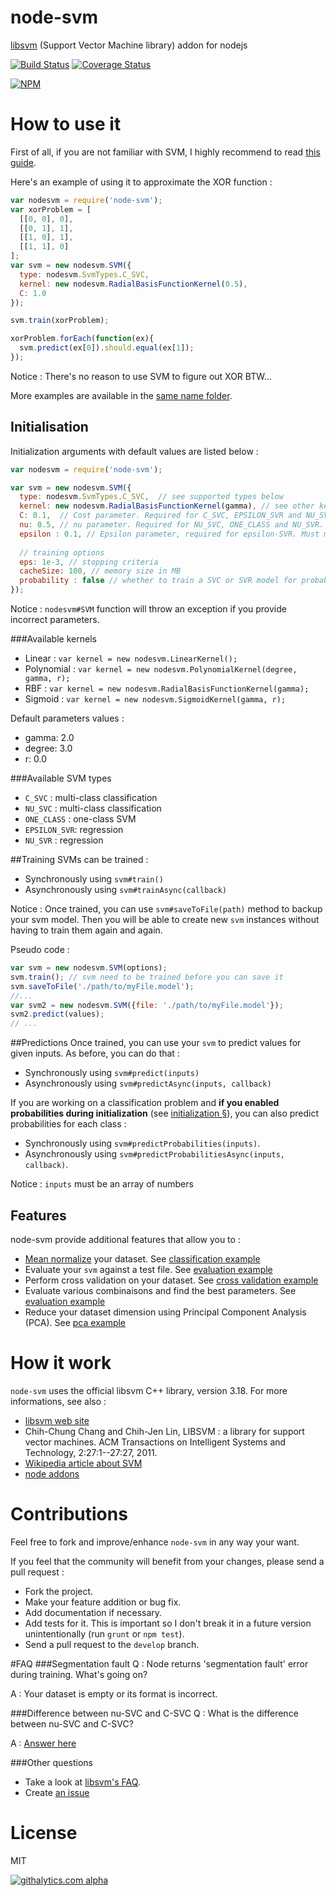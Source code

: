 node-svm
========

[libsvm](http://www.csie.ntu.edu.tw/~cjlin/libsvm/) (Support Vector Machine library) addon for nodejs

[![Build Status](https://travis-ci.org/nicolaspanel/node-svm.png)](https://travis-ci.org/nicolaspanel/node-svm)
[![Coverage Status](https://coveralls.io/repos/nicolaspanel/node-svm/badge.png?branch=master)](https://coveralls.io/r/nicolaspanel/node-svm?branch=master)

[![NPM](https://nodei.co/npm/node-svm.png?downloads=true)](https://nodei.co/npm/node-svm/)

# How to use it
First of all, if you are not familiar with SVM, I highly recommend to read [this guide](http://www.csie.ntu.edu.tw/~cjlin/papers/guide/guide.pdf).

Here's an example of using it to approximate the XOR function :
```javascript
var nodesvm = require('node-svm');
var xorProblem = [
  [[0, 0], 0],
  [[0, 1], 1],
  [[1, 0], 1],
  [[1, 1], 0]
];
var svm = new nodesvm.SVM({
  type: nodesvm.SvmTypes.C_SVC,
  kernel: new nodesvm.RadialBasisFunctionKernel(0.5),
  C: 1.0
});

svm.train(xorProblem);

xorProblem.forEach(function(ex){
  svm.predict(ex[0]).should.equal(ex[1]);
});

```
Notice : There's no reason to use SVM to figure out XOR BTW...

More examples are available in the [same name folder](https://github.com/nicolaspanel/node-svm/tree/master/examples).

## Initialisation
Initialization arguments with default values are listed below : 
```javascript
var nodesvm = require('node-svm');

var svm = new nodesvm.SVM({
  type: nodesvm.SvmTypes.C_SVC,  // see supported types below
  kernel: new nodesvm.RadialBasisFunctionKernel(gamma), // see other kernels below
  C: 0.1,  // Cost parameter. Required for C_SVC, EPSILON_SVR and NU_SVR. Must be greater than zero
  nu: 0.5, // nu parameter. Required for NU_SVC, ONE_CLASS and NU_SVR. Must be within 0 and 1
  epsilon : 0.1, // Epsilon parameter, required for epsilon-SVR. Must me greater than zero
  
  // training options
  eps: 1e-3, // stopping criteria 
  cacheSize: 100, // memory size in MB  
  probability : false // whether to train a SVC or SVR model for probability estimates (has a significant impact on the duration of the training)
});
```
Notice : `nodesvm#SVM` function will throw an exception if you provide incorrect parameters.

###Available kernels

 * Linear     : `var kernel = new nodesvm.LinearKernel();`
 * Polynomial : `var kernel = new nodesvm.PolynomialKernel(degree, gamma, r);`
 * RBF        : `var kernel = new nodesvm.RadialBasisFunctionKernel(gamma);`
 * Sigmoid    : `var kernel = new nodesvm.SigmoidKernel(gamma, r);`

Default parameters values : 
 * gamma: 2.0
 * degree: 3.0
 * r: 0.0

###Available SVM types

 * `C_SVC`      : multi-class classification
 * `NU_SVC`     : multi-class classification
 * `ONE_CLASS`  : one-class SVM  
 * `EPSILON_SVR`: regression
 * `NU_SVR`     : regression

##Training
SVMs can be trained : 
 * Synchronously using `svm#train()`
 * Asynchronously using `svm#trainAsync(callback)`

Notice :  Once trained, you can use `svm#saveToFile(path)` method to backup your svm model. Then you will be able to create new `svm` instances without having to train them again and again.

Pseudo code : 
```javascript
var svm = new nodesvm.SVM(options);
svm.train(); // svm need to be trained before you can save it
svm.saveToFile('./path/to/myFile.model');
//...
var svm2 = new nodesvm.SVM({file: './path/to/myFile.model'});
svm2.predict(values);
// ...
```

##Predictions
Once trained, you can use your `svm` to predict values for given inputs. As before, you can do that : 
 * Synchronously using `svm#predict(inputs)`
 * Asynchronously using `svm#predictAsync(inputs, callback)`

If you are working on a classification problem and **if you enabled probabilities during initialization** (see [initialization §](https://github.com/nicolaspanel/node-svm#initialisation)), you can also predict probabilities for each class  : 
 * Synchronously using `svm#predictProbabilities(inputs)`. 
 * Asynchronously using `svm#predictProbabilitiesAsync(inputs, callback)`.

Notice : `inputs` must be an array of numbers

## Features
node-svm provide additional features that allow you to :
 * [Mean normalize](http://en.wikipedia.org/wiki/Normalization_(statistics)) your dataset. See [classification example](https://github.com/nicolaspanel/node-svm/blob/master/examples/classificationBasicExample.js)
 * Evaluate your `svm` against a test file. See [evaluation example](https://github.com/nicolaspanel/node-svm/blob/master/examples/evaluationExample.js)
 * Perform cross validation on your dataset. See [cross validation example](https://github.com/nicolaspanel/node-svm/blob/master/examples/crossValidationExample.js)
 * Evaluate various combinaisons and find the best parameters. See [evaluation example](https://github.com/nicolaspanel/node-svm/blob/master/examples/parameterSelectionExample.js)
 * Reduce your dataset dimension using Principal Component Analysis (PCA). See [pca example](https://github.com/nicolaspanel/node-svm/blob/master/examples/pcaExample.js)

# How it work
`node-svm` uses the official libsvm C++ library, version 3.18. For more informations, see also : 
 * [libsvm web site](http://www.csie.ntu.edu.tw/~cjlin/libsvm/)
 * Chih-Chung Chang and Chih-Jen Lin, LIBSVM : a library for support vector machines. ACM Transactions on Intelligent Systems and Technology, 2:27:1--27:27, 2011.
 * [Wikipedia article about SVM](https://en.wikipedia.org/wiki/Support_vector_machine)
 * [node addons](http://nodejs.org/api/addons.html)

# Contributions
Feel free to fork and improve/enhance `node-svm` in any way your want.

If you feel that the community will benefit from your changes, please send a pull request : 
 * Fork the project.
 * Make your feature addition or bug fix.
 * Add documentation if necessary.
 * Add tests for it. This is important so I don't break it in a future version unintentionally (run `grunt` or `npm test`).
 * Send a pull request to the `develop` branch. 

#FAQ
###Segmentation fault
Q : Node returns 'segmentation fault' error during training. What's going on?

A : Your dataset is empty or its format is incorrect.

###Difference between nu-SVC and C-SVC
Q : What is the difference between nu-SVC and C-SVC?

A : [Answer here](http://www.csie.ntu.edu.tw/~cjlin/libsvm/faq.html#f411)

###Other questions
 * Take a look at [libsvm's FAQ](http://www.csie.ntu.edu.tw/~cjlin/libsvm/faq.html).
 * Create [an issue](https://github.com/nicolaspanel/node-svm/issues)

# License
MIT

[![githalytics.com alpha](https://cruel-carlota.pagodabox.com/92d9dd8573d8b458d19a240629fea97a "githalytics.com")](http://githalytics.com/nicolaspanel/node-svm)
